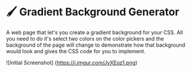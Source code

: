 # :paintbrush: Gradient Background Generator
A web page that let's you create a gradient background for your CSS. All you need to do it's select two colors on the color pickers and the background of the page will change to demonstrate how that background would look and gives the CSS code for you to implement.

![Initial Screenshot] (https://i.imgur.com/JyXEoz1.png)
